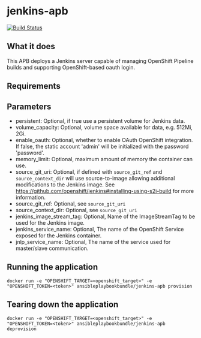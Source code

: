 jenkins-apb
======================

[![Build Status](https://travis-ci.org/ansibleplaybookbundle/Jenkins-APB.svg?branch=master)](https://travis-ci.org/ansibleplaybookbundle/Jenkins-APB)

## What it does
This APB deploys a Jenkins server capable of managing OpenShift Pipeline builds and supporting OpenShift-based
oauth login.

## Requirements

## Parameters
* persistent: Optional, if true use a persistent volume for Jenkins data.
* volume_capacity: Optional, volume space available for data, e.g. 512Mi, 2Gi.
* enable_oauth: Optional, whether to enable OAuth OpenShift integration. If false, the static account 'admin' will be initialized with the password 'password'.
* memory_limit: Optional, maximum amount of memory the container can use.
* source_git_uri: Optional, if defined with `source_git_ref` and `source_context_dir` will use source-to-image
allowing additional modifications to the Jenkins image. See https://github.com/openshift/jenkins#installing-using-s2i-build for more information.
* source_git_ref: Optional, see `source_git_uri`
* source_context_dir: Optional, see `source_git_uri`
* jenkins_image_stream_tag: Optional, Name of the ImageStreamTag to be used for the Jenkins image.
* jenkins_service_name: Optional, The name of the OpenShift Service exposed for the Jenkins container.
* jnlp_service_name: Optional, The name of the service used for master/slave communication.

## Running the application
`docker run -e "OPENSHIFT_TARGET=<openshift_target>" -e "OPENSHIFT_TOKEN=<token>" ansibleplaybookbundle/jenkins-apb provision`

## Tearing down the application
`docker run -e "OPENSHIFT_TARGET=<openshift_target>" -e "OPENSHIFT_TOKEN=<token>" ansibleplaybookbundle/jenkins-apb deprovision`

